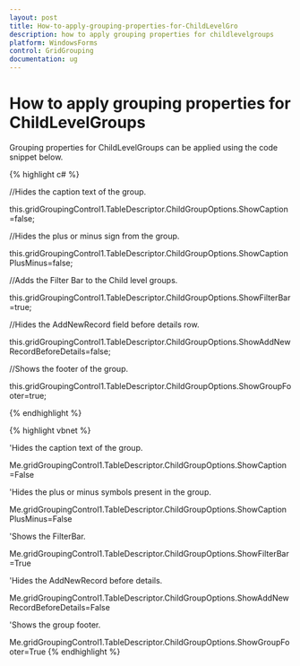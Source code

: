 ```yaml
---
layout: post
title: How-to-apply-grouping-properties-for-ChildLevelGro
description: how to apply grouping properties for childlevelgroups
platform: WindowsForms
control: GridGrouping
documentation: ug
---
```


# How to apply grouping properties for ChildLevelGroups

Grouping properties for ChildLevelGroups can be applied using the code snippet below.

{% highlight c# %}



//Hides the caption text of the group.

this.gridGroupingControl1.TableDescriptor.ChildGroupOptions.ShowCaption=false;



//Hides the plus or minus sign from the group.

this.gridGroupingControl1.TableDescriptor.ChildGroupOptions.ShowCaptionPlusMinus=false;



//Adds the Filter Bar to the Child level groups.

this.gridGroupingControl1.TableDescriptor.ChildGroupOptions.ShowFilterBar=true;



//Hides the AddNewRecord field before details row.

this.gridGroupingControl1.TableDescriptor.ChildGroupOptions.ShowAddNewRecordBeforeDetails=false;



//Shows the footer of the group.

this.gridGroupingControl1.TableDescriptor.ChildGroupOptions.ShowGroupFooter=true;

{% endhighlight  %}

{% highlight vbnet %}



'Hides the caption text of the group.

Me.gridGroupingControl1.TableDescriptor.ChildGroupOptions.ShowCaption=False



'Hides the plus or minus symbols present in the group.

Me.gridGroupingControl1.TableDescriptor.ChildGroupOptions.ShowCaptionPlusMinus=False



'Shows the FilterBar.

Me.gridGroupingControl1.TableDescriptor.ChildGroupOptions.ShowFilterBar=True



'Hides the AddNewRecord before details.

Me.gridGroupingControl1.TableDescriptor.ChildGroupOptions.ShowAddNewRecordBeforeDetails=False



'Shows the group footer.

Me.gridGroupingControl1.TableDescriptor.ChildGroupOptions.ShowGroupFooter=True
{% endhighlight  %}


